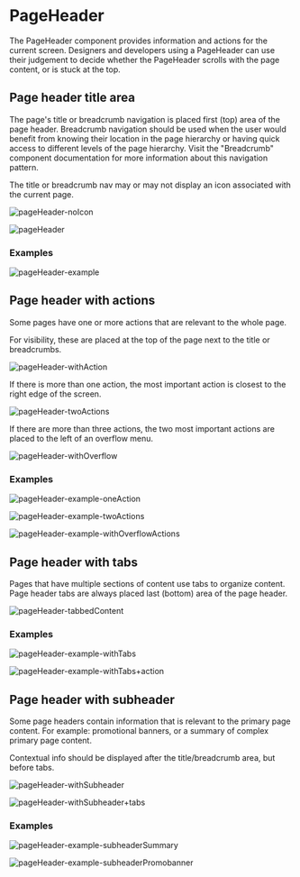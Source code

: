 # PageHeader

The PageHeader component provides information and actions for the current screen. Designers and developers using a PageHeader can use their judgement to decide whether the PageHeader scrolls with the page content, or is stuck at the top.

## Page header title area

The page's title or breadcrumb navigation is placed first (top) area of the page header. Breadcrumb navigation should be used when the user would benefit from knowing their location in the page hierarchy or having quick access to different levels of the page hierarchy. Visit the "Breadcrumb" component documentation for more information about this navigation pattern.

The title or breadcrumb nav may or may not display an icon associated with the current page.

![pageHeader-noIcon](https://raw.githubusercontent.com/dcos-labs/ui-kit/master/packages/pageheader/readmeImg/pageHeader-noIcon.png)

![pageHeader](https://raw.githubusercontent.com/dcos-labs/ui-kit/master/packages/pageheader/readmeImg/pageHeader.png)

### Examples

![pageHeader-example](https://raw.githubusercontent.com/dcos-labs/ui-kit/master/packages/pageheader/readmeImg/pageHeader-example.png)

## Page header with actions

Some pages have one or more actions that are relevant to the whole page.

For visibility, these are placed at the top of the page next to the title or breadcrumbs.

![pageHeader-withAction](https://raw.githubusercontent.com/dcos-labs/ui-kit/master/packages/pageheader/readmeImg/pageHeader-withAction.png)

If there is more than one action, the most important action is closest to the right edge of the screen.

![pageHeader-twoActions](https://raw.githubusercontent.com/dcos-labs/ui-kit/master/packages/pageheader/readmeImg/pageHeader-twoActions.png)

If there are more than three actions, the two most important actions are placed to the left of an overflow menu.

![pageHeader-withOverflow](https://raw.githubusercontent.com/dcos-labs/ui-kit/master/packages/pageheader/readmeImg/pageHeader-withOverflow.png)

### Examples

![pageHeader-example-oneAction](https://raw.githubusercontent.com/dcos-labs/ui-kit/master/packages/pageheader/readmeImg/pageHeader-example-oneAction.png)

![pageHeader-example-twoActions](https://raw.githubusercontent.com/dcos-labs/ui-kit/master/packages/pageheader/readmeImg/pageHeader-example-twoActions.png)

![pageHeader-example-withOverflowActions](https://raw.githubusercontent.com/dcos-labs/ui-kit/master/packages/pageheader/readmeImg/pageHeader-example-withOverflowActions.png)

## Page header with tabs

Pages that have multiple sections of content use tabs to organize content. Page header tabs are always placed last (bottom) area of the page header.

![pageHeader-tabbedContent](https://raw.githubusercontent.com/dcos-labs/ui-kit/master/packages/pageheader/readmeImg/pageHeader-tabbedContent.png)

### Examples

![pageHeader-example-withTabs](https://raw.githubusercontent.com/dcos-labs/ui-kit/master/packages/pageheader/readmeImg/pageHeader-example-withTabs.png)

![pageHeader-example-withTabs+action](https://raw.githubusercontent.com/dcos-labs/ui-kit/master/packages/pageheader/readmeImg/pageHeader-example-withTabs+action.png)

## Page header with subheader

Some page headers contain information that is relevant to the primary page content. For example: promotional banners, or a summary of complex primary page content.

Contextual info should be displayed after the title/breadcrumb area, but before tabs.

![pageHeader-withSubheader](https://raw.githubusercontent.com/dcos-labs/ui-kit/master/packages/pageheader/readmeImg/pageHeader-withSubheader.png)

![pageHeader-withSubheader+tabs](https://raw.githubusercontent.com/dcos-labs/ui-kit/master/packages/pageheader/readmeImg/pageHeader-withSubheader+tabs.png)

### Examples

![pageHeader-example-subheaderSummary](https://raw.githubusercontent.com/dcos-labs/ui-kit/master/packages/pageheader/readmeImg/pageHeader-example-subheaderSummary.png)

![pageHeader-example-subheaderPromobanner](https://raw.githubusercontent.com/dcos-labs/ui-kit/master/packages/pageheader/readmeImg/pageHeader-example-subheaderPromobanner.png)
